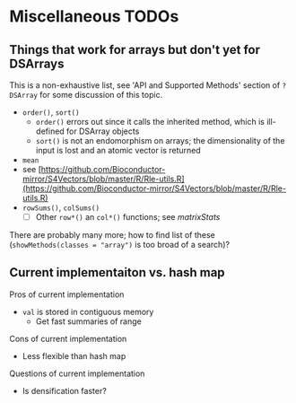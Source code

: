 # Miscellaneous TODOs

## Things that work for arrays but don't yet for DSArrays

This is a non-exhaustive list, see 'API and Supported Methods' section of `?DSArray` for some discussion of this topic.

- `order()`, `sort()`
  - `order()` errors out since it calls the inherited method, which is 
  ill-defined for DSArray objects
  - `sort()` is not an endomorphism on arrays; the dimensionality of the input 
  is lost and an atomic vector is returned
- `mean`
- see [https://github.com/Bioconductor-mirror/S4Vectors/blob/master/R/Rle-utils.R](https://github.com/Bioconductor-mirror/S4Vectors/blob/master/R/Rle-utils.R)
- `rowSums()`, `colSums()`
  - [ ] Other `row*()` an `col*()` functions; see _matrixStats_

There are probably many more; how to find list of these (`showMethods(classes = "array")` is too broad of a search)?

## Current implementaiton vs. hash map

Pros of current implementation

- `val` is stored in contiguous memory
  - Get fast summaries of range

Cons of current implementation
  - Less flexible than hash map
  
Questions of current implementation
  - Is densification faster?
